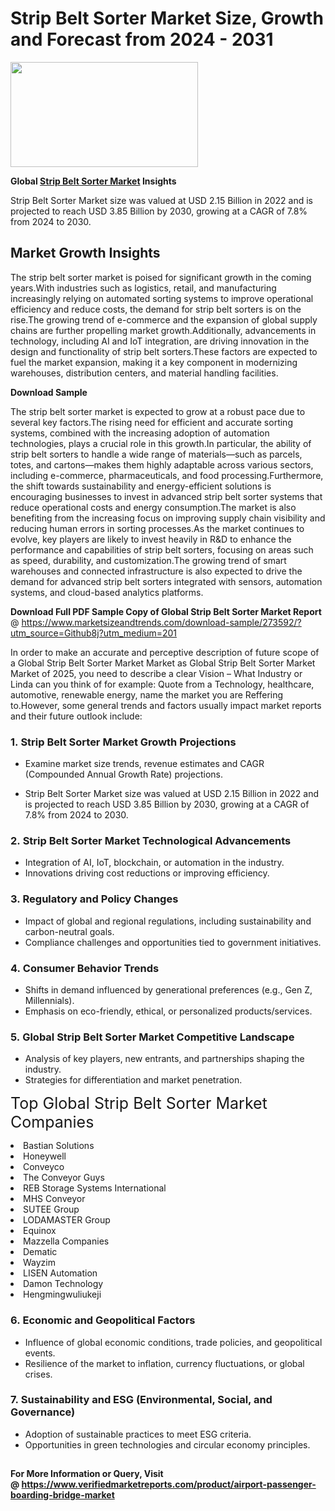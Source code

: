 <H1>Strip Belt Sorter Market Size, Growth and Forecast from 2024 - 2031</H1><img class="aligncenter size-medium wp-image-584254" src="https://thirdeyenews.in/wp-content/uploads/2024/09/Global-Market-Research-300x168.jpeg" alt="" width="300" height="168" /><p><strong>Global&nbsp;<a href="https://www.marketsizeandtrends.com/download-sample/273592/?utm_source=Github8j?utm_medium=201">Strip Belt Sorter Market</a> Insights</strong></p><p>Strip Belt Sorter Market size was valued at USD 2.15 Billion in 2022 and is projected to reach USD 3.85 Billion by 2030, growing at a CAGR of 7.8% from 2024 to 2030.</p><p><h2>Market Growth Insights</h2> <p>The strip belt sorter market is poised for significant growth in the coming years.With industries such as logistics, retail, and manufacturing increasingly relying on automated sorting systems to improve operational efficiency and reduce costs, the demand for strip belt sorters is on the rise.The growing trend of e-commerce and the expansion of global supply chains are further propelling market growth.Additionally, advancements in technology, including AI and IoT integration, are driving innovation in the design and functionality of strip belt sorters.These factors are expected to fuel the market expansion, making it a key component in modernizing warehouses, distribution centers, and material handling facilities.</p> <p><strong>Download Sample</strong></p> <p>The strip belt sorter market is expected to grow at a robust pace due to several key factors.The rising need for efficient and accurate sorting systems, combined with the increasing adoption of automation technologies, plays a crucial role in this growth.In particular, the ability of strip belt sorters to handle a wide range of materials—such as parcels, totes, and cartons—makes them highly adaptable across various sectors, including e-commerce, pharmaceuticals, and food processing.Furthermore, the shift towards sustainability and energy-efficient solutions is encouraging businesses to invest in advanced strip belt sorter systems that reduce operational costs and energy consumption.The market is also benefiting from the increasing focus on improving supply chain visibility and reducing human errors in sorting processes.As the market continues to evolve, key players are likely to invest heavily in R&D to enhance the performance and capabilities of strip belt sorters, focusing on areas such as speed, durability, and customization.The growing trend of smart warehouses and connected infrastructure is also expected to drive the demand for advanced strip belt sorters integrated with sensors, automation systems, and cloud-based analytics platforms.<p><span class=""><strong>Download Full PDF Sample Copy of Global Strip Belt Sorter Market Report</strong> @ <a href="https://www.marketsizeandtrends.com/download-sample/273592/?utm_source=Github8j?utm_medium=201" target="_blank">https://www.marketsizeandtrends.com/download-sample/273592/?utm_source=Github8j?utm_medium=201</a></span></p><p>In order to make an accurate and perceptive description of future scope of a Global&nbsp;Strip Belt Sorter Market Market as Global&nbsp;Strip Belt Sorter Market Market of 2025, you need to describe a clear Vision &ndash; What Industry or Linda can you think of for example: Quote from a Technology, healthcare, automotive, renewable energy, name the market you are Reffering to.However, some general trends and factors usually impact market reports and their future outlook include:</p><h3>1.&nbsp;<strong>Strip Belt Sorter Market Growth Projections</strong></h3><ul><li>Examine market size trends, revenue estimates and CAGR (Compounded Annual Growth Rate) projections.</li><li><p>Strip Belt Sorter Market size was valued at USD 2.15 Billion in 2022 and is projected to reach USD 3.85 Billion by 2030, growing at a CAGR of 7.8% from 2024 to 2030.</p></li></ul><h3>2.&nbsp;<strong>Strip Belt Sorter Market Technological Advancements</strong></h3><ul><li>Integration of AI, IoT, blockchain, or automation in the industry.</li><li>Innovations driving cost reductions or improving efficiency.</li></ul><h3>3.&nbsp;<strong>Regulatory and Policy Changes</strong></h3><ul><li>Impact of global and regional regulations, including sustainability and carbon-neutral goals.</li><li>Compliance challenges and opportunities tied to government initiatives.</li></ul><h3>4.&nbsp;<strong>Consumer Behavior Trends</strong></h3><ul><li>Shifts in demand influenced by generational preferences (e.g., Gen Z, Millennials).</li><li>Emphasis on eco-friendly, ethical, or personalized products/services.</li></ul><h3>5.&nbsp;<strong>Global Strip Belt Sorter Market Competitive Landscape</strong></h3><ul><li>Analysis of key players, new entrants, and partnerships shaping the industry.</li><li>Strategies for differentiation and market penetration.</li></ul><p data-pm-slice="1 1 []"><span style="color: inherit; font-family: inherit; font-size: 25px;">Top Global Strip Belt Sorter Market Companies</span></p><div class="" data-test-id=""><p><li>Bastian Solutions</li><li> Honeywell</li><li> Conveyco</li><li> The Conveyor Guys</li><li> REB Storage Systems International</li><li> MHS Conveyor</li><li> SUTEE Group</li><li> LODAMASTER Group</li><li> Equinox</li><li> Mazzella Companies</li><li> Dematic</li><li> Wayzim</li><li> LISEN Automation</li><li> Damon Technology</li><li> Hengmingwuliukeji</li></p></div><h3>6.&nbsp;<strong>Economic and Geopolitical Factors</strong></h3><ul><li>Influence of global economic conditions, trade policies, and geopolitical events.</li><li>Resilience of the market to inflation, currency fluctuations, or global crises.</li></ul><h3>7.&nbsp;<strong>Sustainability and ESG (Environmental, Social, and Governance)</strong></h3><ul><li>Adoption of sustainable practices to meet ESG criteria.</li><li>Opportunities in green technologies and circular economy principles.</li></ul><h2><strong style="font-size: 14px;">For More Information or Query, Visit @&nbsp;</strong><a style="background-color: #ffffff; font-size: 14px;" href="https://www.marketsizeandtrends.com/report/strip-belt-sorter-market/" target="_blank">https://www.verifiedmarketreports.com/product/airport-passenger-boarding-bridge-market</a></h2>